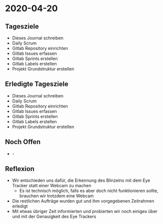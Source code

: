 # 2020-04-20

## Tagesziele

* Dieses Journal schreiben
* Daily Scrum
* Gitlab Repository einrichten
* Gitlab Issues erfassen
* Gitlab Sprints erstellen
* Gitlab Labels erstellen
* Projekt Grundstruktur erstellen

## Erledigte Tagesziele

* Dieses Journal schreiben
* Daily Scrum
* Gitlab Repository einrichten
* Gitlab Issues erfassen
* Gitlab Sprints erstellen
* Gitlab Labels erstellen
* Projekt Grundstruktur erstellen

## Noch Offen

* \-

## Reflexion

* Wir entschieden uns dafür, die Erkennung des Blinzelns mit dem Eye Tracker statt einer Webcam zu machen
    * Es ist technisch möglich, falls es aber doch nicht funktionieren sollte, brauchen wir trotzdem eine Webcam
* Die restlichen Aufträge wurden gut und ihm vorgegebenen Zeitrahmen erledigt
* Mit etwas übriger Zeit informierten und probierten wir noch einiges über und mit der Genauigkeit des Eye Trackers